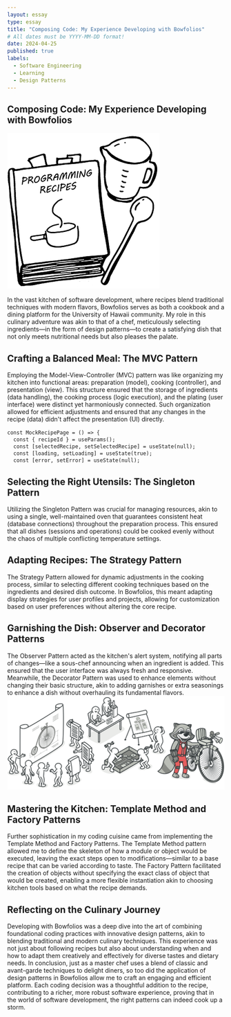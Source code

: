 ```yaml
---
layout: essay
type: essay
title: "Composing Code: My Experience Developing with Bowfolios"
# All dates must be YYYY-MM-DD format!
date: 2024-04-25
published: true
labels:
  - Software Engineering
  - Learning
  - Design Patterns
---
```


## Composing Code: My Experience Developing with Bowfolios
<img class="img-fluid" src="../img/logo_programming_1.jpg">

In the vast kitchen of software development, where recipes blend traditional techniques with modern flavors, Bowfolios serves as both a cookbook and a dining platform for the University of Hawaii community. My role in this culinary adventure was akin to that of a chef, meticulously selecting ingredients—in the form of design patterns—to create a satisfying dish that not only meets nutritional needs but also pleases the palate.


## Crafting a Balanced Meal: The MVC Pattern
Employing the Model-View-Controller (MVC) pattern was like organizing my kitchen into functional areas: preparation (model), cooking (controller), and presentation (view). This structure ensured that the storage of ingredients (data handling), the cooking process (logic execution), and the plating (user interface) were distinct yet harmoniously connected. Such organization allowed for efficient adjustments and ensured that any changes in the recipe (data) didn't affect the presentation (UI) directly.

```
const MockRecipePage = () => {
  const { recipeId } = useParams();
  const [selectedRecipe, setSelectedRecipe] = useState(null);
  const [loading, setLoading] = useState(true);
  const [error, setError] = useState(null);
```

## Selecting the Right Utensils: The Singleton Pattern
Utilizing the Singleton Pattern was crucial for managing resources, akin to using a single, well-maintained oven that guarantees consistent heat (database connections) throughout the preparation process. This ensured that all dishes (sessions and operations) could be cooked evenly without the chaos of multiple conflicting temperature settings.

## Adapting Recipes: The Strategy Pattern
The Strategy Pattern allowed for dynamic adjustments in the cooking process, similar to selecting different cooking techniques based on the ingredients and desired dish outcome. In Bowfolios, this meant adapting display strategies for user profiles and projects, allowing for customization based on user preferences without altering the core recipe.

## Garnishing the Dish: Observer and Decorator Patterns
The Observer Pattern acted as the kitchen's alert system, notifying all parts of changes—like a sous-chef announcing when an ingredient is added. This ensured that the user interface was always fresh and responsive.
Meanwhile, the Decorator Pattern was used to enhance elements without changing their basic structure, akin to adding garnishes or extra seasonings to enhance a dish without overhauling its fundamental flavors.
<img class="img-fluid" src="../img/index-design-patterns-3x.jpg.jpg">

## Mastering the Kitchen: Template Method and Factory Patterns
Further sophistication in my coding cuisine came from implementing the Template Method and Factory Patterns. The Template Method pattern allowed me to define the skeleton of how a module or object would be executed, leaving the exact steps open to modifications—similar to a base recipe that can be varied according to taste. The Factory Pattern facilitated the creation of objects without specifying the exact class of object that would be created, enabling a more flexible instantiation akin to choosing kitchen tools based on what the recipe demands.

## Reflecting on the Culinary Journey
Developing with Bowfolios was a deep dive into the art of combining foundational coding practices with innovative design patterns, akin to blending traditional and modern culinary techniques. This experience was not just about following recipes but also about understanding when and how to adapt them creatively and effectively for diverse tastes and dietary needs.
In conclusion, just as a master chef uses a blend of classic and avant-garde techniques to delight diners, so too did the application of design patterns in Bowfolios allow me to craft an engaging and efficient platform. Each coding decision was a thoughtful addition to the recipe, contributing to a richer, more robust software experience, proving that in the world of software development, the right patterns can indeed cook up a storm.
